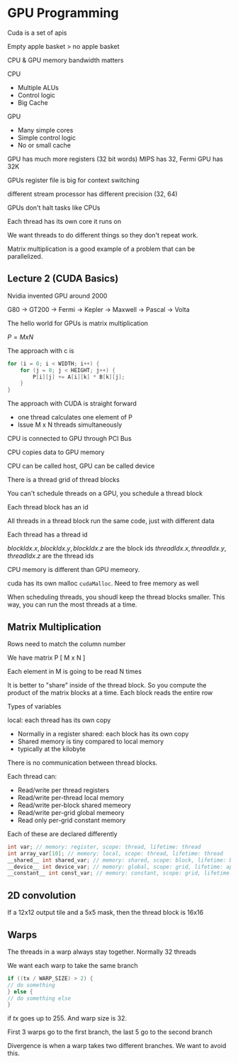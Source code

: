 # GPU Programming

Cuda is a set of apis

Empty apple basket > no apple basket

CPU & GPU memory bandwidth matters

CPU 
- Multiple ALUs
- Control logic
- Big Cache


GPU 
- Many simple cores
- Simple control logic
- No or small cache 

GPU has much more registers (32 bit words)
MIPS has 32, Fermi GPU has 32K 

GPUs register file is big for context switching

different stream processor has different precision (32, 64)

GPUs don't halt tasks like CPUs

Each thread has its own core it runs on

We want threads to do different things so they don't repeat work.

Matrix multiplication is a good example of a problem that can be parallelized.


## Lecture 2 (CUDA Basics)

Nvidia invented GPU around 2000

G80 -> GT200 -> Fermi -> Kepler -> Maxwell -> Pascal -> Volta

The hello world for GPUs is matrix multiplication

$P = M x N$

The approach with c is
```c
for (i = 0; i < WIDTH; i++) {
    for (j = 0; j < HEIGHT; j++) {
        P[i][j] += A[i][k] * B[k][j];
    }
}
```


The approach with CUDA is straight forward

- one thread calculates one element of P
- Issue M x N threads simultaneously

CPU is connected to GPU through PCI Bus

CPU copies data to GPU memory

CPU can be called host, 
GPU can be called device

There is a thread grid of thread blocks

You can't schedule threads on a GPU, you schedule a thread block

Each thread block has an id

All threads in a thread block run the same code, just with different data

Each thread has a thread id

$blockIdx.x, blockIdx.y, blockIdx.z$ are the block ids
$threadIdx.x, threadIdx.y, threadIdx.z$ are the thread ids



CPU memory is different than GPU memeory. 

cuda has its own malloc `cudaMalloc`. Need to free memory as well

When scheduling threads, you shoudl keep the thread blocks smaller. This way, you can run the most threads at a time. 


## Matrix Multiplication

Rows need to match the column number



We have matrix P [ M x N ]

Each element in M is going to be read N times

It is better to "share" inside of the thread block. So you compute the product of the matrix blocks at a time. Each block reads the entire row


Types of variables

local: each thread has its own copy 
- Normally in a register
shared: each block has its own copy
- Shared memory is tiny compared to local memory
- typically at the kilobyte


There is no communication between thread blocks. 

Each thread can:
- Read/write per thread registers
- Read/write per-thread local memory
- Read/write per-block shared memeory
- Read/write per-grid global memeory
- Read only per-grid constant memory

Each of these are declared differently

```c    
int var; // memory: register, scope: thread, lifetime: thread
int array_var[10]; // memory: local, scope: thread, lifetime: thread
__shared__ int shared_var; // memory: shared, scope: block, lifetime: block
__device__ int device_var; // memory: global, scope: grid, lifetime: application
__constant__ int const_var; // memory: constant, scope: grid, lifetime: application
```


## 2D convolution

If a 12x12 output tile and a 5x5 mask, then the thread block is 16x16


## Warps

The threads in a warp always stay together. Normally 32 threads

We want each warp to take the same branch

```c
if ((tx / WARP_SIZE) > 2) {
// do something
} else {
// do something else
}
```

if $tx$ goes up to 255. And warp size is 32. 

First 3 warps go to the first branch, the last 5 go to the second branch

Divergence is when a warp takes two different branches. We want to avoid this. 


